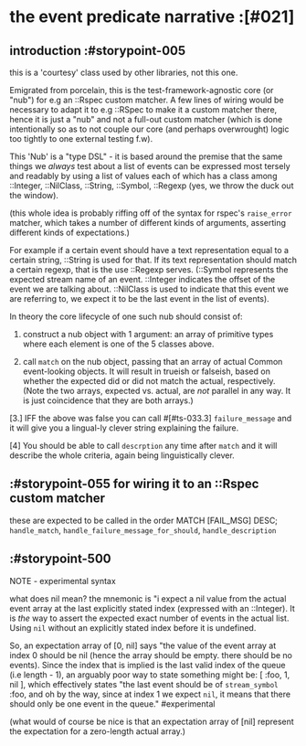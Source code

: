 # the event predicate narrative :[#021]

## introduction :#storypoint-005

this is a 'courtesy' class used by other libraries, not this one.

Emigrated from porcelain, this is the test-framework-agnostic core (or "nub")
for e.g an ::Rspec custom matcher. A few lines of wiring would be necessary to
adapt it to e.g ::RSpec to make it a custom matcher there, hence it is just a
"nub" and not a full-out custom matcher (which is done intentionally so as to
not couple our core (and perhaps overwrought) logic too tightly to one
external testing f.w).

This 'Nub' is a "type DSL" - it is based around the premise that the same
things we *always* test about a list of events can be expressed most tersely
and readably by using a list of values each of which has a class among
::Integer, ::NilClass, ::String, ::Symbol, ::Regexp (yes, we throw the duck
out the window).

(this whole idea is probably riffing off of the syntax for rspec's
`raise_error` matcher, which takes a number of different kinds of arguments,
asserting different kinds of expectations.)

For example if a certain event should have a text representation equal to a
certain string, ::String is used for that. If its text representation should
match a certain regexp, that is the use ::Regexp serves. (::Symbol represents
the expected stream name of an event. ::Integer indicates the offset of the
event we are talking about. ::NilClass is used to indicate that this event we
are referring to, we expect it to be the last event in the list of events).

In theory the core lifecycle of one such nub should consist of:

  1. construct a nub object with 1 argument: an array of primitive types
  where each element is one of the 5 classes above.

  2. call `match` on the nub object, passing that an array of actual
  Common event-looking objects. It will result in trueish or falseish,
  based on whether the expected did or did not match the actual,
  respectively. (Note the two arrays, expected vs. actual, are *not*
  parallel in any way. It is just coincidence that they are both
  arrays.)

  [3.] IFF the above was false you can call #[#ts-033.3] `failure_message`
  and it will give you a lingual-ly clever string explaining the failure.

  [4] You should be able to call `descrption` any time after `match`
  and it will describe the whole criteria, again being linguistically
  clever.



## :#storypoint-055 for wiring it to an ::Rspec custom matcher

these are expected to be called in the order MATCH [FAIL_MSG] DESC;
`handle_match`, `handle_failure_message_for_should`, `handle_description`



## :#storypoint-500

NOTE - experimental syntax

what does nil mean? the mnemonic is "i expect a nil value from the actual
event array at the last explicitly stated index (expressed with an ::Integer).
It is _the_ way to assert the expected exact number of events in the actual
list. Using `nil` without an explicitly stated index before it is undefined.

So, an expectation array of [0, nil] says "the value of the event array at
index 0 should be nil (hence the array should be empty. there should be no
events). Since the index that is implied is the last valid index of the queue
(i.e length - 1), an arguably poor way to state something might be:
[ :foo, 1, nil ], which effectively states "the last event should be of
`stream_symbol` :foo, and oh by the way, since at index 1 we expect `nil`, it
means that there should only be one event in the queue."  #experimental

(what would of course be nice is that an expectation array of [nil]
represent the expectation for a zero-length actual array.)
